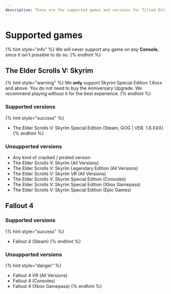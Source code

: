 ```yaml
---
description: These are the supported games and versions for Tilted Online
---
```


# Supported games

{% hint style="info" %}
We will never support any game on any **Console**, since it isn't possible to do so.
{% endhint %}

## The Elder Scrolls V: Skyrim

{% hint style="warning" %}
We **only** support Skyrim Special Edition 1.6xxx and above. You do not need to buy the Anniversary Upgrade. We recommend playing without it for the best experience.
{% endhint %}

### Supported versions

{% hint style="success" %}
* The Elder Scrolls V: Skyrim Special Edition (Steam, GOG | VER. 1.6.XXX)
{% endhint %}

### Unsupported versions

* Any kind of cracked / pirated version
* The Elder Scrolls V: Skyrim (All Versions)
* The Elder Scrolls V: Skyrim Legendary Edition (All Versions)
* The Elder Scrolls V: Skyrim VR (All Versions)
* The Elder Scrolls V: Skyrim Special Edition (Consoles)
* The Elder Scrolls V: Skyrim Special Edition (Xbox Gamepass)
* The Elder Scrolls V: Skyrim Special Edition (Epic Games)

## Fallout 4

### Supported versions

{% hint style="success" %}
* Fallout 4 (Steam)
{% endhint %}

### Unsupported versions

{% hint style="danger" %}
* Fallout 4 VR (All Versions)
* Fallout 4 (Consoles)
* Fallout 4 (Xbox Gamepass)
{% endhint %}
